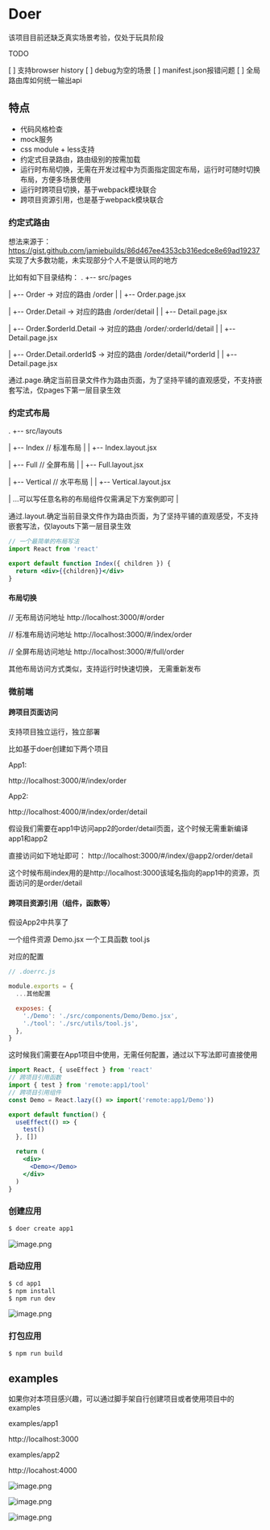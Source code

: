 
# Doer

该项目目前还缺乏真实场景考验，仅处于玩具阶段

TODO

[ ] 支持browser history
[ ] debug为空的场景
[ ] manifest.json报错问题
[ ] 全局路由库如何统一输出api

## 特点

* 代码风格检查
* mock服务
* css module + less支持
* 约定式目录路由，路由级别的按需加载
* 运行时布局切换，无需在开发过程中为页面指定固定布局，运行时可随时切换布局，方便多场景使用
* 运行时跨项目切换，基于webpack模块联合
* 跨项目资源引用，也是基于webpack模块联合

### 约定式路由

想法来源于：https://gist.github.com/jamiebuilds/86d467ee4353cb316edce8e69ad19237
实现了大多数功能，未实现部分个人不是很认同的地方

比如有如下目录结构：
.
+-- src/pages

|   +-- Order -> 对应的路由 /order
|   |   +-- Order.page.jsx

|   +-- Order.Detail -> 对应的路由 /order/detail
|   |   +-- Detail.page.jsx

|   +-- Order.$orderId.Detail -> 对应的路由 /order/:orderId/detail
|   |   +-- Detail.page.jsx

|   +-- Order.Detail.orderId$ -> 对应的路由 /order/detail/*orderId
|   |   +-- Detail.page.jsx

通过.page.确定当前目录文件作为路由页面，为了坚持平铺的直观感受，不支持嵌套写法，仅pages下第一层目录生效

### 约定式布局

.
+-- src/layouts

|   +-- Index // 标准布局
|   |   +-- Index.layout.jsx

|   +-- Full // 全屏布局
|   |   +-- Full.layout.jsx

|   +-- Vertical // 水平布局
|   |   +-- Vertical.layout.jsx

| ...可以写任意名称的布局组件仅需满足下方案例即可
|

通过.layout.确定当前目录文件作为路由页面，为了坚持平铺的直观感受，不支持嵌套写法，仅layouts下第一层目录生效

```jsx
// 一个最简单的布局写法
import React from 'react'

export default function Index({ children }) {
  return <div>{{children}}</div>
}
```

#### 布局切换

// 无布局访问地址
http://localhost:3000/#/order

// 标准布局访问地址
http://localhost:3000/#/index/order

// 全屏布局访问地址
http://localhost:3000/#/full/order

其他布局访问方式类似，支持运行时快速切换， 无需重新发布

### 微前端

#### 跨项目页面访问

支持项目独立运行，独立部署

比如基于doer创建如下两个项目

App1:

http://localhost:3000/#/index/order

App2:

http://localhost:4000/#/index/order/detail

假设我们需要在app1中访问app2的order/detail页面，这个时候无需重新编译app1和app2

直接访问如下地址即可：
http://localhost:3000/#/index/@app2/order/detail

这个时候布局index用的是http://localhost:3000该域名指向的app1中的资源，页面访问的是order/detail

#### 跨项目资源引用（组件，函数等）

假设App2中共享了

一个组件资源 Demo.jsx
一个工具函数 tool.js

对应的配置
```js
// .doerrc.js

module.exports = {
  ...其他配置

  exposes: {
    './Demo': './src/components/Demo/Demo.jsx',
    './tool': './src/utils/tool.js',
  },
}
```

这时候我们需要在App1项目中使用，无需任何配置，通过以下写法即可直接使用

```jsx
import React, { useEffect } from 'react'
// 跨项目引用函数
import { test } from 'remote:app1/tool'
// 跨项目引用组件
const Demo = React.lazy(() => import('remote:app1/Demo'))

export default function() {
  useEffect(() => {
    test()
  }, [])

  return (
    <div>
      <Demo></Demo>
    </div>
  )
}
```

### 创建应用

```bash
$ doer create app1
```

![image.png](https://upload-images.jianshu.io/upload_images/12992535-8c8aaad2c0fb0ab3.png?imageMogr2/auto-orient/strip%7CimageView2/2/w/1240)

### 启动应用

```bash
$ cd app1
$ npm install
$ npm run dev
```
![image.png](https://upload-images.jianshu.io/upload_images/12992535-85cdc8dbd6f0f737.png?imageMogr2/auto-orient/strip%7CimageView2/2/w/1240)

### 打包应用

```bash
$ npm run build
```

## examples

如果你对本项目感兴趣，可以通过脚手架自行创建项目或者使用项目中的examples

examples/app1

http://localhost:3000

examples/app2

http://locahost:4000

![image.png](https://upload-images.jianshu.io/upload_images/12992535-61766f17415856e3.png?imageMogr2/auto-orient/strip%7CimageView2/2/w/1240)

![image.png](https://upload-images.jianshu.io/upload_images/12992535-5ad9eeedd5a8fbaa.png?imageMogr2/auto-orient/strip%7CimageView2/2/w/1240)

![image.png](https://upload-images.jianshu.io/upload_images/12992535-ec8bbe30c3713ff5.png?imageMogr2/auto-orient/strip%7CimageView2/2/w/1240)